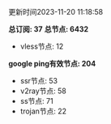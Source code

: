 更新时间2023-11-20 11:18:58

**总订阅: 37**
**总节点: 6432**
- vless节点: 12

**google ping有效节点: 204**
- ssr节点: 53
- v2ray节点: 58
- ss节点: 71
- trojan节点: 22
